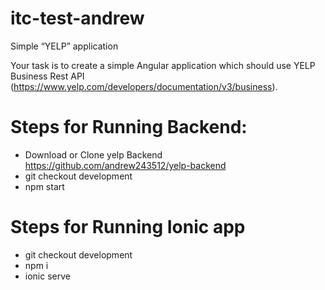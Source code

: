 # itc-test-andrew
Simple “YELP” application 

Your task is to create a simple Angular application which should use YELP Business Rest API (https://www.yelp.com/developers/documentation/v3/business).

# Steps for Running Backend:

- Download or Clone yelp Backend https://github.com/andrew243512/yelp-backend
- git checkout development
- npm start

# Steps for Running Ionic app
- git checkout development
- npm i
- ionic serve

